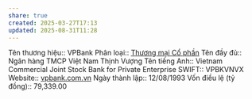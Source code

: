 ```yaml
---
share: true
created: 2025-03-27T17:13
updated: 2025-08-31T11:28
---
```

Tên thương hiệu:: VPBank
Phân loại:: [Thương mại Cổ phần](Th%C6%B0%C6%A1ng%20m%E1%BA%A1i%20C%E1%BB%95%20ph%E1%BA%A7n.md)
Tên đầy đủ:: Ngân hàng TMCP Việt Nam Thịnh Vượng
Tên tiếng Anh:: Vietnam Commercial Joint Stock Bank for Private Enterprise
SWIFT:: VPBKVNVX
Website:: [vpbank.com.vn](vpbank.com.vn)
Ngày thành lập:: 12/08/1993
Vốn điều lệ (tỷ đồng):: 79,339.00
